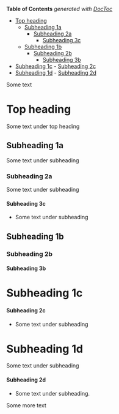 <!-- START doctoc generated TOC please keep comment here to allow auto update -->
<!-- DON'T EDIT THIS SECTION, INSTEAD RE-RUN doctoc TO UPDATE -->
**Table of Contents**  *generated with [DocToc](https://github.com/thlorenz/doctoc)*

- [Top heading](#top-heading)
  - [Subheading 1a](#subheading-1a)
    - [Subheading 2a](#subheading-2a)
      - [Subheading 3c](#subheading-3c)
  - [Subheading 1b](#subheading-1b)
    - [Subheading 2b](#subheading-2b)
      - [Subheading 3b](#subheading-3b)
- [Subheading 1c](#subheading-1c)
      - [Subheading 2c](#subheading-2c)
- [Subheading 1d](#subheading-1d)
      - [Subheading 2d](#subheading-2d)

<!-- END doctoc generated TOC please keep comment here to allow auto update -->

Some text

# Top heading

Some text under top heading

## Subheading 1a

Some text under subheading

### Subheading 2a

Some text under subheading

#### Subheading 3c

- Some text under subheading

## Subheading 1b

### Subheading 2b

#### Subheading 3b

# Subheading 1c

#### Subheading 2c

- Some text under subheading

# Subheading 1d

Some text under subheading

#### Subheading 2d

- Some text under subheading.


Some more text